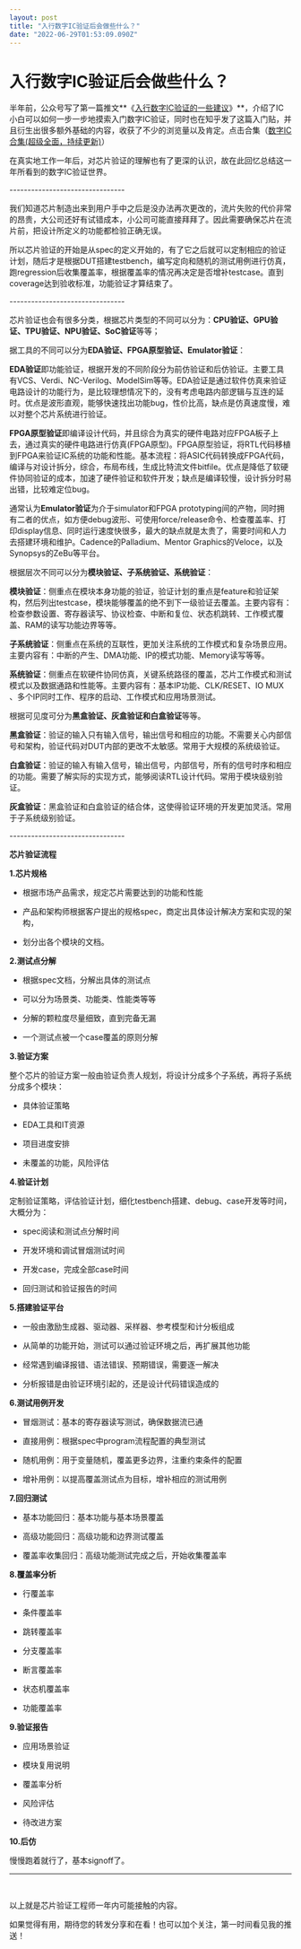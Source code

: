 ```yaml
---
layout: post
title: "入行数字IC验证后会做些什么？"
date: "2022-06-29T01:53:09.090Z"
---
```

入行数字IC验证后会做些什么？
===============

半年前，公众号写了第一篇推文**《[入行数字IC验证的一些建议](http://mp.weixin.qq.com/s?__biz=MzA5MzgwOTY4Mg==&mid=2247483674&idx=1&sn=49588b59317111d5b92c0ab275ec2e19&chksm=90597c67a72ef571903067a198fa90663e1ac83f271c93d407c021f8e3ae936205906cc9c67b&scene=21#wechat_redirect)》**，介绍了IC小白可以如何一步一步地摸索入门数字IC验证，同时也在知乎发了这篇入门贴，并且衍生出很多额外基础的内容，收获了不少的浏览量以及肯定。点击合集（[数字IC合集(超级全面，持续更新)](http://mp.weixin.qq.com/s?__biz=MzA5MzgwOTY4Mg==&mid=2247485453&idx=1&sn=9b122d7155315dc85e2e316e3c3c30fd&chksm=90597570a72efc664d949aafd40bf152cd085e6696ac4cc7107856f4ee989e40462823928b09&scene=21#wechat_redirect)）

在真实地工作一年后，对芯片验证的理解也有了更深的认识，故在此回忆总结这一年所看到的数字IC验证世界。

\--------------------------------

我们知道芯片制造出来到用户手中之后是没办法再次更改的，流片失败的代价非常的昂贵，大公司还好有试错成本，小公司可能直接拜拜了。因此需要确保芯片在流片前，把设计所定义的功能都检验正确无误。

所以芯片验证的开始是从spec的定义开始的，有了它之后就可以定制相应的验证计划，随后才是根据DUT搭建testbench，编写定向和随机的测试用例进行仿真，跑regression后收集覆盖率，根据覆盖率的情况再决定是否增补testcase。直到coverage达到验收标准，功能验证才算结束了。

\--------------------------------

芯片验证也会有很多分类，根据芯片类型的不同可以分为：**CPU验证、GPU验证、TPU验证、NPU验证、SoC验证**等等；

  
据工具的不同可以分为**EDA验证、FPGA原型验证、Emulator验证**：

**EDA验证**即功能验证，根据开发的不同阶段分为前仿验证和后仿验证。主要工具有VCS、Verdi、NC-Verilog、ModelSim等等。EDA验证是通过软件仿真来验证电路设计的功能行为，是比较理想情况下的，没有考虑电路内部逻辑与互连的延时。优点是波形直观，能够快速找出功能bug，性价比高，缺点是仿真速度慢，难以对整个芯片系统进行验证。

**FPGA原型验证**即编译设计代码，并且综合为真实的硬件电路对应FPGA板子上去，通过真实的硬件电路进行仿真(FPGA原型)。FPGA原型验证，将RTL代码移植到FPGA来验证IC系统的功能和性能。基本流程：将ASIC代码转换成FPGA代码，编译与对设计拆分，综合，布局布线，生成比特流文件bitfile。优点是降低了软硬件协同验证的成本，加速了硬件验证和软件开发；缺点是编译较慢，设计拆分时易出错，比较难定位bug。

通常认为**Emulator验证**为介于simulator和FPGA prototyping间的产物，同时拥有二者的优点，如方便debug波形、可使用force/release命令、检查覆盖率、打印display信息、同时运行速度快很多，最大的缺点就是太贵了，需要时间和人力去搭建环境和维护。Cadence的Palladium、Mentor Graphics的Veloce，以及Synopsys的ZeBu等平台。

根据层次不同可以分为**模块验证、子系统验证、系统验证**：

**模块验证**：侧重点在模块本身功能的验证，验证计划的重点是feature和验证架构，然后列出testcase，模块能够覆盖的绝不到下一级验证去覆盖。主要内容有：检查参数设置、寄存器读写、协议检查、中断和复位、状态机跳转、工作模式覆盖、RAM的读写功能边界等等。

**子系统验证**：侧重点在系统的互联性，更加关注系统的工作模式和复杂场景应用。主要内容有：中断的产生、DMA功能、IP的模式功能、Memory读写等等。

**系统验证**：侧重点在软硬件协同仿真，关键系统路径的覆盖，芯片工作模式和测试模式以及数据通路和性能等。主要内容有：基本IP功能、CLK/RESET、IO MUX 、多个IP同时工作、程序的启动、工作模式和应用场景测试。

根据可见度可分为**黑盒验证、灰盒验证和白盒验证**等等。

**黑盒验证**：验证的输入只有输入信号，输出信号和相应的功能。不需要关心内部信号和架构，验证代码对DUT内部的更改不太敏感。常用于大规模的系统级验证。

**白盒验证**：验证的输入有输入信号，输出信号，内部信号，所有的信号时序和相应的功能。需要了解实际的实现方式，能够阅读RTL设计代码。常用于模块级别验证。

**灰盒验证**：黑盒验证和白盒验证的结合体，这使得验证环境的开发更加灵活。常用于子系统级别验证。

\--------------------------------

  
**芯片验证流程**  

**1.芯片规格**

*   根据市场产品需求，规定芯片需要达到的功能和性能
    
*   产品和架构师根据客户提出的规格spec，商定出具体设计解决方案和实现的架构，
    
*   划分出各个模块的文档。
    

**2.测试点分解**

*   根据spec文档，分解出具体的测试点
    
*   可以分为场景类、功能类、性能类等等
    
*   分解的颗粒度尽量细致，直到完备无漏
    
*   一个测试点被一个case覆盖的原则分解
    

**3.验证方案**

整个芯片的验证方案一般由验证负责人规划，将设计分成多个子系统，再将子系统分成多个模块：

*   具体验证策略
    
*   EDA工具和IT资源
    
*   项目进度安排
    
*   未覆盖的功能，风险评估
    

**4.验证计划**

定制验证策略，评估验证计划，细化testbench搭建、debug、case开发等时间，大概分为：

*   spec阅读和测试点分解时间
    
*   开发环境和调试冒烟测试时间
    
*   开发case，完成全部case时间
    
*   回归测试和验证报告的时间
    

**5.搭建验证平台**

*   一般由激励生成器、驱动器、采样器、参考模型和计分板组成
    
*   从简单的功能开始，测试可以通过验证环境之后，再扩展其他功能
    
*   经常遇到编译报错、语法错误、预期错误，需要逐一解决
    
*   分析报错是由验证环境引起的，还是设计代码错误造成的
    

**6.测试用例开发**

*   冒烟测试：基本的寄存器读写测试，确保数据流已通
    
*   直接用例：根据spec中program流程配置的典型测试
    
*   随机用例：用于变量随机，覆盖更多边界，注重约束条件的配置
    
*   增补用例：以提高覆盖测试点为目标，增补相应的测试用例
    

**7.回归测试**

*   基本功能回归：基本功能与基本场景覆盖
    
*   高级功能回归：高级功能和边界测试覆盖
    
*   覆盖率收集回归：高级功能测试完成之后，开始收集覆盖率
    

**8.覆盖率分析**

*   行覆盖率
    
*   条件覆盖率
    
*   跳转覆盖率
    
*   分支覆盖率
    
*   断言覆盖率
    
*   状态机覆盖率
    
*   功能覆盖率
    

**9.验证报告**

*   应用场景验证
    
*   模块复用说明
    
*   覆盖率分析
    
*   风险评估
    
*   待改进方案
    

**10.后仿**

慢慢跑着就行了，基本signoff了。

* * *

 

以上就是芯片验证工程师一年内可能接触的内容。

如果觉得有用，期待您的转发分享和在看！也可以加个关注，第一时间看见我的推送！